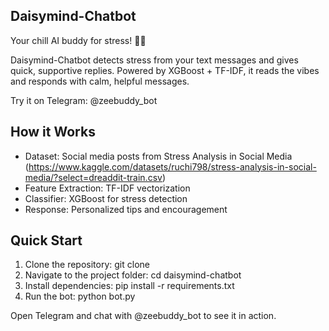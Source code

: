 ## Daisymind-Chatbot

Your chill AI buddy for stress! 💬✨

Daisymind-Chatbot detects stress from your text messages and gives quick, supportive replies. Powered by XGBoost + TF-IDF, it reads the vibes and responds with calm, helpful messages.

Try it on Telegram: @zeebuddy_bot

How it Works
------------

- Dataset: Social media posts from Stress Analysis in Social Media (https://www.kaggle.com/datasets/ruchi798/stress-analysis-in-social-media/?select=dreaddit-train.csv)
- Feature Extraction: TF-IDF vectorization
- Classifier: XGBoost for stress detection
- Response: Personalized tips and encouragement

Quick Start
-----------

1. Clone the repository:
   git clone <your-repo-url>
2. Navigate to the project folder:
   cd daisymind-chatbot
3. Install dependencies:
   pip install -r requirements.txt
4. Run the bot:
   python bot.py

Open Telegram and chat with @zeebuddy_bot to see it in action.
